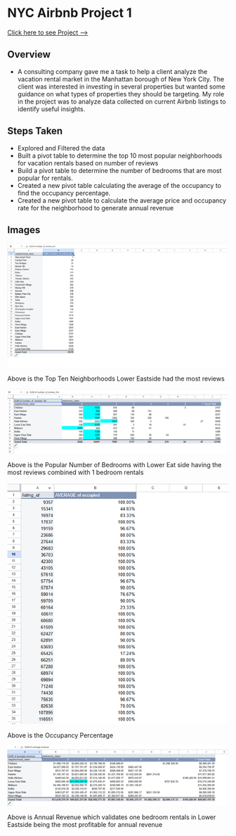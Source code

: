 # NYC Airbnb Project 1 

[Click here to see Project --> ](https://docs.google.com/spreadsheets/d/1iyqWcd87t4nVPRpRc9QQNHqYzGhy4Ecmz7z_fDSBjYE/edit?usp=sharing)

## Overview
* A consulting company gave me a task to help a client analyze the vacation rental market in the Manhattan borough of New York City. The client was interested in investing in several properties but wanted some guidance on what types of properties they should be targeting. My role in the project was to analyze data collected on current Airbnb listings to identify useful insights.

## Steps Taken
* Explored and Filtered the data
* Built a pivot table to determine the top 10 most popular neighborhoods for vacation rentals based on number of reviews 
* Build a pivot table to determine the number of bedrooms that are most popular for rentals.
* Created a new pivot table calculating the average of the occupancy to find the occupancy percentage. 
* Created a new pivot table to calculate the average price and occupancy rate for the neighborhood to generate annual revenue

## Images
![Top 10 Neighborhoods](Neighborhoods.png)

Above is the Top Ten Neighborhoods Lower Eastside had the most reviews

![Image](bedrooms.png)

Above is the Popular Number of Bedrooms with Lower Eat side having the most reviews combined with 1 bedroom rentals

![Image](occupancy.png)
 
Above is the Occupancy Percentage 

![Image](annualrevenue.png)

Above is Annual Revenue which validates one bedroom rentals in Lower Eastside being the most profitable for annual revenue



















